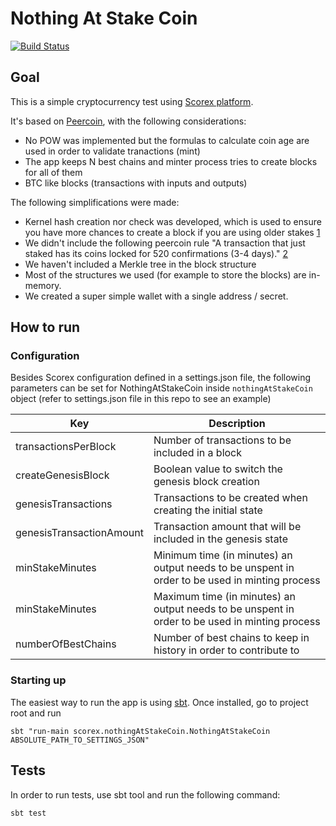 # Nothing At Stake Coin

[![Build Status](https://travis-ci.org/atixlabs/nothingAtStakeCoin.svg?branch=develop)](https://travis-ci.org/atixlabs/nothingAtStakeCoin)

## Goal

This is a simple cryptocurrency test using [Scorex platform](https://github.com/ScorexFoundation/Scorex).

It's based on [Peercoin](https://wiki.peercointalk.org/), with the following considerations:
- No POW was implemented but the formulas to calculate coin age are used in order to validate tranactions (mint)
- The app keeps N best chains and minter process tries to create blocks for all of them
- BTC like blocks (transactions with inputs and outputs)
 
The following simplifications were made:

- Kernel hash creation nor check was developed, which is used to ensure you have more chances to create a block if you are using older stakes [1](https://wiki.peercointalk.org/index.php?title=CheckStakeKernelHash_function)
- We didn't include the following peercoin rule "A transaction that just staked has its coins locked for 520 confirmations (3-4 days)." [2](https://wiki.peercointalk.org/index.php?title=Peercoin_minting_facts)
- We haven't included a Merkle tree in the block structure
- Most of the structures we used (for example to store the blocks) are in-memory. 
- We created a super simple wallet with a single address / secret.

## How to run

### Configuration
Besides Scorex configuration defined in a settings.json file, the following parameters can be set for NothingAtStakeCoin inside `nothingAtStakeCoin` object (refer to settings.json file in this repo to see an example)

| Key     | Description |
|---------|-------------|
|transactionsPerBlock | Number of transactions to be included in a block |
|createGenesisBlock  | Boolean value to switch the genesis block creation | 
|genesisTransactions | Transactions to be created when creating the initial state |
|genesisTransactionAmount | Transaction amount that will be included in the genesis state |
|minStakeMinutes | Minimum time (in minutes) an output needs to be unspent in order to be used in minting process |
|minStakeMinutes | Maximum time (in minutes) an output needs to be unspent in order to be used in minting process |
| numberOfBestChains | Number of best chains to keep in history in order to contribute to |     
     
### Starting up

The easiest way to run the app is using [sbt](http://www.scala-sbt.org/). Once installed, go to project root and run

`sbt "run-main scorex.nothingAtStakeCoin.NothingAtStakeCoin ABSOLUTE_PATH_TO_SETTINGS_JSON"`

## Tests

In order to run tests, use sbt tool and run the following command:

`sbt test`
